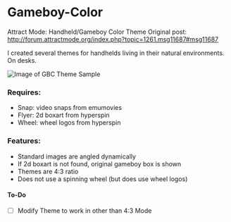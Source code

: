 # Gameboy-Color
Attract Mode: Handheld/Gameboy Color Theme
Original post: http://forum.attractmode.org/index.php?topic=1261.msg11687#msg11687

I created several themes for handhelds living in their natural environments. On desks. 

![Image of GBC Theme Sample](https://raw.githubusercontent.com/mahuti/Gameboy-Color/master/Gameboy%20Color/gbc.png)

### Requires: 
- Snap: video snaps from emumovies
- Flyer: 2d boxart from hyperspin
- Wheel: wheel logos from hyperspin

### Features: 
- Standard images are angled dynamically
- If 2d boxart is not found, original gameboy box is shown
- Themes are 4:3 ratio
- Does not use a spinning wheel (but does use wheel logos)


#### To-Do
- [ ] Modify Theme to work in other than 4:3 Mode

